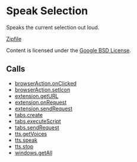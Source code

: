 
Speak Selection
=======

Speaks the current selection out loud.

[Zipfile](http://developer.chrome.com/extensions/examples/extensions/speak_selection.zip)

Content is licensed under the [Google BSD License](http://code.google.com/google_bsd_license.html).

Calls
-----

* [browserAction.onClicked](http://developer.chrome.com/extensions/browserAction.html#event-onClicked)
* [browserAction.setIcon](http://developer.chrome.com/extensions/browserAction.html#method-setIcon)
* [extension.getURL](http://developer.chrome.com/extensions/extension.html#method-getURL)
* [extension.onRequest](http://developer.chrome.com/extensions/extension.html#event-onRequest)
* [extension.sendRequest](http://developer.chrome.com/extensions/extension.html#method-sendRequest)
* [tabs.create](http://developer.chrome.com/extensions/tabs.html#method-create)
* [tabs.executeScript](http://developer.chrome.com/extensions/tabs.html#method-executeScript)
* [tabs.sendRequest](http://developer.chrome.com/extensions/tabs.html#method-sendRequest)
* [tts.getVoices](http://developer.chrome.com/extensions/tts.html#method-getVoices)
* [tts.speak](http://developer.chrome.com/extensions/tts.html#method-speak)
* [tts.stop](http://developer.chrome.com/extensions/tts.html#method-stop)
* [windows.getAll](http://developer.chrome.com/extensions/windows.html#method-getAll)